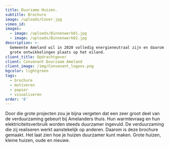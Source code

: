 ```yaml
---
title: Duurzame Huizen.
subtitle: Brochure
image: /uploads/Cover.jpg
vimeo_id:
images:
  - image: /uploads/Binnenwerk01.jpg
  - image: /uploads/Binnenwerk02.jpg
description: >-
  Gemeente Ameland wil in 2020 volledig energieneutraal zijn en daarom vinden er
  grote ontwikkelingen plaats op het eiland.
client_title: Opdrachtgever
client: Convenant Duurzaam Ameland
client_image: /img/Convenant_logoos.png
bgcolor: lightgreen
tags:
  - brochure
  - motiveren
  - papier
  - visualiseren
order: '6'
---
```

Door die grote projecten zou je bijna vergeten dat een zeer groot deel van de verduurzaming gebeurt bij Amelanders thuis. Hun warmtevraag en hun elektriciteitsverbruik worden steeds duurzamer ingevuld. De verduurzaming die zij realiseren werkt aanstekelijk op anderen. Daarom is deze brochure gemaakt. Het laat zien hoe je huizen duurzamer kunt maken. Grote huizen, kleine huizen, oude en nieuwe.
